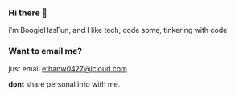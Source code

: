### Hi there 👋
i'm BoogieHasFun, and I like tech, code some, tinkering with code
### Want to email me?
just email ethanw0427@icloud.com

**dont** share personal info with me.
